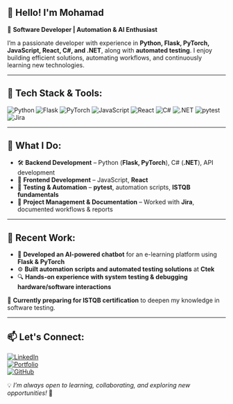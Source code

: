 ## 👋 Hello! I'm Mohamad

🚀 **Software Developer | Automation & AI Enthusiast**  

I’m a passionate developer with experience in **Python, Flask, PyTorch, JavaScript, React, C#, and .NET**, along with **automated testing**. I enjoy building efficient solutions, automating workflows, and continuously learning new technologies.  

---

## 🔧 Tech Stack & Tools:
![Python](https://img.shields.io/badge/Python-3776AB?style=for-the-badge&logo=python&logoColor=white)
![Flask](https://img.shields.io/badge/Flask-000000?style=for-the-badge&logo=flask&logoColor=white)
![PyTorch](https://img.shields.io/badge/PyTorch-EE4C2C?style=for-the-badge&logo=pytorch&logoColor=white)
![JavaScript](https://img.shields.io/badge/JavaScript-F7DF1E?style=for-the-badge&logo=javascript&logoColor=black)
![React](https://img.shields.io/badge/React-61DAFB?style=for-the-badge&logo=react&logoColor=black)
![C#](https://img.shields.io/badge/C%23-239120?style=for-the-badge&logo=c-sharp&logoColor=white)
![.NET](https://img.shields.io/badge/.NET-512BD4?style=for-the-badge&logo=dotnet&logoColor=white)
![pytest](https://img.shields.io/badge/pytest-0A9EDC?style=for-the-badge&logo=pytest&logoColor=white)
![Jira](https://img.shields.io/badge/Jira-0052CC?style=for-the-badge&logo=jira&logoColor=white)

---

## 🔹 What I Do:
- 🛠 **Backend Development** – Python (**Flask, PyTorch**), C# (**.NET**), API development  
- 🎨 **Frontend Development** – JavaScript, **React**  
- 🧪 **Testing & Automation** – **pytest**, automation scripts, **ISTQB fundamentals**  
- 📑 **Project Management & Documentation** – Worked with **Jira**, documented workflows & reports  

---

## 🔹 Recent Work:
- 🤖 **Developed an AI-powered chatbot** for an e-learning platform using **Flask & PyTorch**  
- ⚙️ **Built automation scripts and automated testing solutions** at **Ctek**  
- 🔍 **Hands-on experience with system testing & debugging hardware/software interactions**  

📌 **Currently preparing for ISTQB certification** to deepen my knowledge in software testing.  

---

## 📫 Let's Connect:
[![LinkedIn](https://img.shields.io/badge/LinkedIn-0A66C2?style=for-the-badge&logo=linkedin&logoColor=white)](https://www.linkedin.com/in/your-profile)  
[![Portfolio](https://img.shields.io/badge/Portfolio-121212?style=for-the-badge&logo=github&logoColor=white)](https://yourportfolio.com)  
[![GitHub](https://img.shields.io/badge/GitHub-181717?style=for-the-badge&logo=github&logoColor=white)](https://github.com/yourgithub)  

💡 *I’m always open to learning, collaborating, and exploring new opportunities!* 🚀
